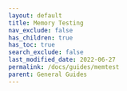 ```yaml
---
layout: default
title: Memory Testing
nav_exclude: false
has_children: true
has_toc: true
search_exclude: false
last_modified_date: 2022-06-27
permalink: /docs/guides/memtest
parent: General Guides
---
```

